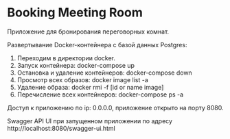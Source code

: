# Booking Meeting Room

Приложение для бронирования переговорных комнат.

Развертывание Docker-контейнера с базой данных Postgres:
1. Переходим в директории docker.
2. Запуск контейнера: docker-compose up
3. Остановка и удаление контейнеров: docker-compose down
4. Просмотр всех образов: docker image list -a
5. Удаление образа: docker rmi -f [id or name image]
6. Перечисление всех контейнеров: docker-compose ps -a 

Доступ к приложению по ip: 0.0.0.0, приложение открыто на порту 8080.

Swagger API UI при запущенном приложении по адресу http://localhost:8080/swagger-ui.html